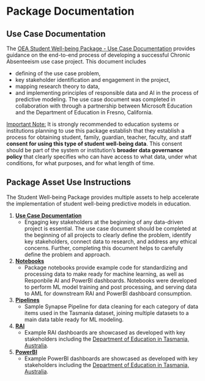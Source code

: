 # Package Documentation

## Use Case Documentation

The [OEA Student Well-being Package - Use Case Documentation]([docs/Predicting%20Student%20Well-Being%20OEA%20Use%20Case%20Documentation.pdf](https://github.com/microsoft/OEA-Predicting-Student-Wellbeing/blob/main/docs/Predicting%20Student%20Well-Being%20OEA%20Use%20Case%20Documentation.pdf)) provides guidance on the end-to-end process of developing a successful Chronic Absenteeism use case project. This document includes 
 - defining of the use case problem,
 - key stakeholder identification and engagement in the project,
 - mapping research theory to data,
 - and implementing principles of responsible data and AI in the process of predictive modeling. 
The use case document was completed in collaboration with through a partnership between Microsoft Education and the Department of Education in Fresno, California.

<ins> Important Note:</ins> It is strongly recommended to education systems or institutions planning to use this package establish that they establish a process for obtaining student, family, guardian, teacher, faculty, and staff **consent for using this type of student well-being data**. This consent should be part of the system or institution’s **broader data governance policy** that clearly specifies who can have access to what data, under what conditions, for what purposes, and for what length of time.

## Package Asset Use Instructions

The Student Well-being Package provides multiple assets to help accelerate the implementation of student well-being predictive models in education.

1. <strong>[Use Case Documentation]([docs/Predicting%20Student%20Well-Being%20OEA%20Use%20Case%20Documentation.pdf](https://github.com/microsoft/OEA-Predicting-Student-Wellbeing/blob/main/docs/Predicting%20Student%20Well-Being%20OEA%20Use%20Case%20Documentation.pdf))</strong> 
      * Engaging key stakeholders at the beginning of any data-driven project is essential. The use case document should be completed at the beginning of all projects to clearly define the problem, identify key stakeholders, connect data to research, and address any ethical concerns. Further, completing this document helps to carefully define the problem and approach.
2. <strong>[Notebooks](https://github.com/microsoft/OpenEduAnalytics/blob/main/packages/package_catalog/Predicting_Student_Well_Being/notebooks)</strong> 
      * Package notebooks provide example code for standardizing and processing data to make ready for machine learning, as well as Responbile AI and PowerBI dashboards. Notebooks were developed to perform ML model training and post processing, and serving data to AML for downstream RAI and PowerBI dashboard consumption.
3. <strong>[Pipelines](https://github.com/microsoft/OpenEduAnalytics/blob/main/packages/package_catalog/Predicting_Student_Well_Being/pipelines)</strong> 
      * Sample Synapse Pipeline for data cleaning for each category of data items used in the Tasmania dataset, joining multiple datasets to a main data table ready for ML modeling.
4. <strong>[RAI](https://github.com/microsoft/OpenEduAnalytics/blob/main/packages/package_catalog/Predicting_Student_Well_Being/rai)</strong> 
      * Example RAI dashboards are showcased as developed with key stakeholders including the [Department of Education in Tasmania, Australia](https://www.decyp.tas.gov.au/).
4. <strong>[PowerBI](https://github.com/microsoft/OpenEduAnalytics/blob/main/packages/package_catalog/Predicting_Student_Well_Being/powerbi)</strong> 
      * Example PowerBI dashboards are showcased as developed with key stakeholders including the [Department of Education in Tasmania, Australia](https://www.decyp.tas.gov.au/). 
